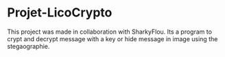 # Projet-LicoCrypto

This project was made in collaboration with SharkyFlou.
Its a program to crypt and decrypt message with a key or hide message in image using the stegaographie.

